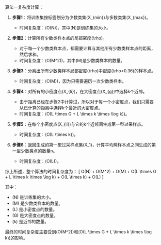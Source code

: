 算法一复杂度计算：

1. **步骤1**：将训练集按标签划分为少数类集\(X_{min}\)与多数类集\(X_{max}\)。
   - 时间复杂度：\(O(N)\)，其中\(N\)是训练集的大小。

2. **步骤2**：计算所有少数类样本点的局部密度\(\rho\)。
   - 对于每一个少数类样本点，都需要计算与其他所有少数类样本点的距离，然后求和。
   - 时间复杂度：\(O(M^2)\)，其中\(M\)是少数类样本的数量。

3. **步骤3**：分离出所有少数类样本局部密度\(\rho\)中密度\(\rho<0.36\)的样本点。
   - 时间复杂度：\(O(M)\)，因为只需要遍历一次少数类样本。

4. **步骤4**：对所有的小密度点\(X_{li}\)，在大密度点\(X_{g}\)中选择k个近邻。
   - 由于距离已经在步骤2中计算过，所以对于每一个小密度点，我们只需要从已计算的距离中选择k个最近的大密度点。
   - 时间复杂度：\(O(L \times G + L \times k \times \log k)\)。

5. **步骤5**：在每个小密度点\(X_{li}\)与它的k个近邻间生成第一型过采样点。
   - 时间复杂度：\(O(L \times k)\)。

6. **步骤6**：返回生成的第一型过采样点集\(X_1\)，计算平均两样本点之间生成的第一型少数类点的数量n。
   - 时间复杂度：\(O(L)\)。

综上所述，整个算法的时间复杂度为：
\[ O(N) + O(M^2) + O(M) + O(L \times G + L \times k \times \log k) + O(L \times k) + O(L) \]

其中：
- \(N\) 是训练集的大小。
- \(M\) 是少数类样本的数量。
- \(L\) 是小密度点的数量。
- \(G\) 是大密度点的数量。
- \(k\) 是近邻的数量。

最终的时间复杂度主要受到\(O(M^2)\)和\(O(L \times G + L \times k \times \log k)\)的影响。
<!--stackedit_data:
eyJoaXN0b3J5IjpbLTU0NzM1NjUwNF19
-->